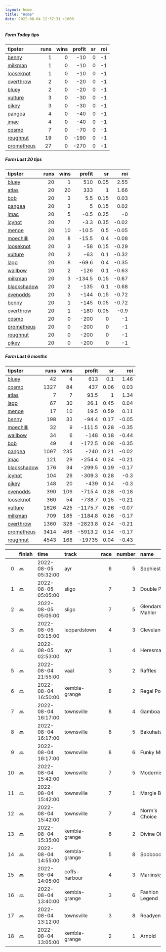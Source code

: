 ```yaml
---   
layout: home  
title: "Home"   
date: 2022-08-04 12:37:31 +1000  
---   
```



##### Form Today tips   

| tipster                                                       |   runs |   wins |   profit |   sr |   roi |
|:--------------------------------------------------------------|-------:|-------:|---------:|-----:|------:|
| [benny](https://mrwayneo.github.io/tips/benny.html)           |      1 |      0 |      -10 |    0 |    -1 |
| [milkman](https://mrwayneo.github.io/tips/milkman.html)       |      1 |      0 |      -10 |    0 |    -1 |
| [looseknot](https://mrwayneo.github.io/tips/looseknot.html)   |      1 |      0 |      -10 |    0 |    -1 |
| [overthrow](https://mrwayneo.github.io/tips/overthrow.html)   |      2 |      0 |      -20 |    0 |    -1 |
| [bluey](https://mrwayneo.github.io/tips/bluey.html)           |      2 |      0 |      -20 |    0 |    -1 |
| [vulture](https://mrwayneo.github.io/tips/vulture.html)       |      3 |      0 |      -30 |    0 |    -1 |
| [pikey](https://mrwayneo.github.io/tips/pikey.html)           |      3 |      0 |      -30 |    0 |    -1 |
| [pangea](https://mrwayneo.github.io/tips/pangea.html)         |      4 |      0 |      -40 |    0 |    -1 |
| [jmac](https://mrwayneo.github.io/tips/jmac.html)             |      4 |      0 |      -40 |    0 |    -1 |
| [cosmo](https://mrwayneo.github.io/tips/cosmo.html)           |      7 |      0 |      -70 |    0 |    -1 |
| [roughnut](https://mrwayneo.github.io/tips/roughnut.html)     |     19 |      0 |     -190 |    0 |    -1 |
| [prometheus](https://mrwayneo.github.io/tips/prometheus.html) |     27 |      0 |     -270 |    0 |    -1 |

##### Form Last 20 tips   

| tipster                                                         |   runs |   wins |   profit |   sr |   roi |
|:----------------------------------------------------------------|-------:|-------:|---------:|-----:|------:|
| [bluey](https://mrwayneo.github.io/tips/bluey.html)             |     20 |      1 |    510   | 0.05 |  2.55 |
| [atlas](https://mrwayneo.github.io/tips/atlas.html)             |     20 |     20 |    333   | 1    |  1.66 |
| [bob](https://mrwayneo.github.io/tips/bob.html)                 |     20 |      3 |      5.5 | 0.15 |  0.03 |
| [pangea](https://mrwayneo.github.io/tips/pangea.html)           |     20 |      3 |      5   | 0.15 |  0.02 |
| [jmac](https://mrwayneo.github.io/tips/jmac.html)               |     20 |      5 |     -0.5 | 0.25 | -0    |
| [icyhot](https://mrwayneo.github.io/tips/icyhot.html)           |     20 |      7 |     -3.3 | 0.35 | -0.02 |
| [menoe](https://mrwayneo.github.io/tips/menoe.html)             |     20 |     10 |    -10.5 | 0.5  | -0.05 |
| [moechilli](https://mrwayneo.github.io/tips/moechilli.html)     |     20 |      8 |    -15.5 | 0.4  | -0.08 |
| [looseknot](https://mrwayneo.github.io/tips/looseknot.html)     |     20 |      3 |    -58   | 0.15 | -0.29 |
| [vulture](https://mrwayneo.github.io/tips/vulture.html)         |     20 |      2 |    -63   | 0.1  | -0.32 |
| [lago](https://mrwayneo.github.io/tips/lago.html)               |     20 |      8 |    -69.6 | 0.4  | -0.35 |
| [wallbow](https://mrwayneo.github.io/tips/wallbow.html)         |     20 |      2 |   -126   | 0.1  | -0.63 |
| [milkman](https://mrwayneo.github.io/tips/milkman.html)         |     20 |      3 |   -134.5 | 0.15 | -0.67 |
| [blackshadow](https://mrwayneo.github.io/tips/blackshadow.html) |     20 |      2 |   -135   | 0.1  | -0.68 |
| [evenodds](https://mrwayneo.github.io/tips/evenodds.html)       |     20 |      3 |   -144   | 0.15 | -0.72 |
| [benny](https://mrwayneo.github.io/tips/benny.html)             |     20 |      1 |   -145   | 0.05 | -0.72 |
| [overthrow](https://mrwayneo.github.io/tips/overthrow.html)     |     20 |      1 |   -180   | 0.05 | -0.9  |
| [cosmo](https://mrwayneo.github.io/tips/cosmo.html)             |     20 |      0 |   -200   | 0    | -1    |
| [prometheus](https://mrwayneo.github.io/tips/prometheus.html)   |     20 |      0 |   -200   | 0    | -1    |
| [roughnut](https://mrwayneo.github.io/tips/roughnut.html)       |     20 |      0 |   -200   | 0    | -1    |
| [pikey](https://mrwayneo.github.io/tips/pikey.html)             |     20 |      0 |   -200   | 0    | -1    |

##### Form Last 6 months   

| tipster                                                         |   runs |   wins |   profit |   sr |   roi |
|:----------------------------------------------------------------|-------:|-------:|---------:|-----:|------:|
| [bluey](https://mrwayneo.github.io/tips/bluey.html)             |     42 |      4 |    613   | 0.1  |  1.46 |
| [cosmo](https://mrwayneo.github.io/tips/cosmo.html)             |   1327 |     84 |    437   | 0.06 |  0.03 |
| [atlas](https://mrwayneo.github.io/tips/atlas.html)             |      7 |      7 |     93.5 | 1    |  1.34 |
| [lago](https://mrwayneo.github.io/tips/lago.html)               |     67 |     30 |     26.1 | 0.45 |  0.04 |
| [menoe](https://mrwayneo.github.io/tips/menoe.html)             |     17 |     10 |     19.5 | 0.59 |  0.11 |
| [benny](https://mrwayneo.github.io/tips/benny.html)             |    198 |     33 |    -94.4 | 0.17 | -0.05 |
| [moechilli](https://mrwayneo.github.io/tips/moechilli.html)     |     32 |      9 |   -111.5 | 0.28 | -0.35 |
| [wallbow](https://mrwayneo.github.io/tips/wallbow.html)         |     34 |      6 |   -148   | 0.18 | -0.44 |
| [bob](https://mrwayneo.github.io/tips/bob.html)                 |     49 |      4 |   -172.5 | 0.08 | -0.35 |
| [pangea](https://mrwayneo.github.io/tips/pangea.html)           |   1097 |    235 |   -240   | 0.21 | -0.02 |
| [jmac](https://mrwayneo.github.io/tips/jmac.html)               |    121 |     29 |   -254.4 | 0.24 | -0.21 |
| [blackshadow](https://mrwayneo.github.io/tips/blackshadow.html) |    176 |     34 |   -299.5 | 0.19 | -0.17 |
| [icyhot](https://mrwayneo.github.io/tips/icyhot.html)           |    104 |     29 |   -309.3 | 0.28 | -0.3  |
| [pikey](https://mrwayneo.github.io/tips/pikey.html)             |    148 |     20 |   -439   | 0.14 | -0.3  |
| [evenodds](https://mrwayneo.github.io/tips/evenodds.html)       |    390 |    109 |   -715.4 | 0.28 | -0.18 |
| [looseknot](https://mrwayneo.github.io/tips/looseknot.html)     |    360 |     54 |   -738.7 | 0.15 | -0.21 |
| [vulture](https://mrwayneo.github.io/tips/vulture.html)         |   1626 |    425 |  -1175.7 | 0.26 | -0.07 |
| [milkman](https://mrwayneo.github.io/tips/milkman.html)         |    709 |    185 |  -1184.8 | 0.26 | -0.17 |
| [overthrow](https://mrwayneo.github.io/tips/overthrow.html)     |   1360 |    328 |  -2823.8 | 0.24 | -0.21 |
| [prometheus](https://mrwayneo.github.io/tips/prometheus.html)   |   3414 |    468 |  -5913.2 | 0.14 | -0.17 |
| [roughnut](https://mrwayneo.github.io/tips/roughnut.html)       |   4543 |    168 | -19735   | 0.04 | -0.43 |

|    | finish   | time                | track         |   race |   number | name            |   odds | tipster     |
|---:|:---------|:--------------------|:--------------|-------:|---------:|:----------------|-------:|:------------|
|  0 | :soon:   | 2022-08-05 05:32:00 | ayr           |      6 |        5 | Sophiesticate   |   0    | vulture     |
|  1 | :soon:   | 2022-08-05 05:05:00 | sligo         |      7 |        3 | Double Pink     |   0    | overthrow   |
|  2 | :soon:   | 2022-08-05 05:05:00 | sligo         |      7 |        5 | Glendars Mahler |   0    | looseknot   |
|  3 | :soon:   | 2022-08-05 03:15:00 | leopardstown  |      4 |        3 | Cleveland       |   4.5  | vulture     |
|  4 | :soon:   | 2022-08-05 02:53:00 | ayr           |      1 |        4 | Heresmax        |   3.7  | vulture     |
|  5 | :soon:   | 2022-08-04 21:55:00 | vaal          |      3 |        2 | Raffles         |   0    | milkman     |
|  6 | :soon:   | 2022-08-04 16:50:00 | kembla-grange |      8 |        2 | Regal Pom       |   1.85 | benny,jmac  |
|  7 | :soon:   | 2022-08-04 16:17:00 | townsville    |      8 |        4 | Gamboa          |   4.6  | pikey       |
|  8 | :soon:   | 2022-08-04 16:17:00 | townsville    |      8 |        5 | Bakuhatsu       |   4.6  | pangea      |
|  9 | :soon:   | 2022-08-04 16:17:00 | townsville    |      8 |        6 | Funky Music     |  14    | cosmo,bluey |
| 10 | :soon:   | 2022-08-04 15:42:00 | townsville    |      7 |        5 | Modernism       |   4.33 | overthrow   |
| 11 | :soon:   | 2022-08-04 15:42:00 | townsville    |      7 |        1 | Margie Bee      |  26    | pangea      |
| 12 | :soon:   | 2022-08-04 15:42:00 | townsville    |      7 |        4 | Norm's Choice   |   8    | pikey       |
| 13 | :soon:   | 2022-08-04 15:35:00 | kembla-grange |      6 |        2 | Divine Okay     |   3.4  | jmac        |
| 14 | :soon:   | 2022-08-04 14:55:00 | kembla-grange |      5 |        8 | Soobooco        |   2.75 | jmac        |
| 15 | :soon:   | 2022-08-04 14:05:00 | coffs-harbour |      4 |        3 | Mariinsky       |  14    | cosmo,bluey |
| 16 | :soon:   | 2022-08-04 13:40:00 | kembla-grange |      3 |        6 | Fashion Legend  |   2.75 | pangea      |
| 17 | :soon:   | 2022-08-04 13:12:00 | townsville    |      3 |        8 | Readyentime     |   4    | pikey       |
| 18 | :soon:   | 2022-08-04 13:05:00 | kembla-grange |      2 |        1 | Arnold          |   1.6  | jmac        |